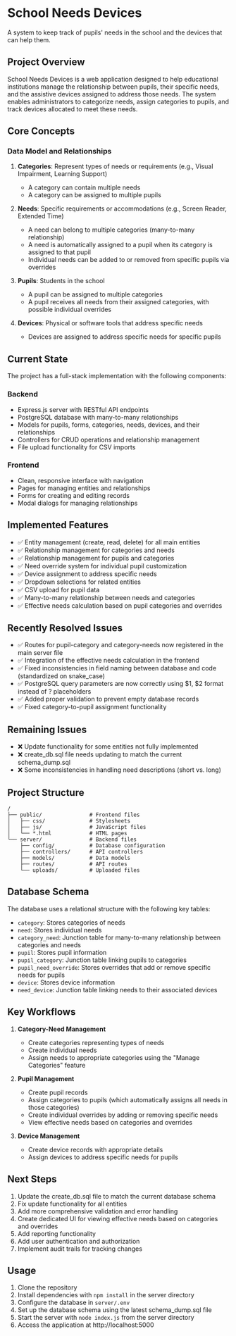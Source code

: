 # School Needs Devices

A system to keep track of pupils' needs in the school and the devices that can help them.

## Project Overview

School Needs Devices is a web application designed to help educational institutions manage the relationship between pupils, their specific needs, and the assistive devices assigned to address those needs. The system enables administrators to categorize needs, assign categories to pupils, and track devices allocated to meet these needs.

## Core Concepts

### Data Model and Relationships

1. **Categories**: Represent types of needs or requirements (e.g., Visual Impairment, Learning Support)
   - A category can contain multiple needs
   - A category can be assigned to multiple pupils

2. **Needs**: Specific requirements or accommodations (e.g., Screen Reader, Extended Time)
   - A need can belong to multiple categories (many-to-many relationship)
   - A need is automatically assigned to a pupil when its category is assigned to that pupil
   - Individual needs can be added to or removed from specific pupils via overrides

3. **Pupils**: Students in the school
   - A pupil can be assigned to multiple categories
   - A pupil receives all needs from their assigned categories, with possible individual overrides

4. **Devices**: Physical or software tools that address specific needs
   - Devices are assigned to address specific needs for specific pupils

## Current State

The project has a full-stack implementation with the following components:

### Backend
- Express.js server with RESTful API endpoints
- PostgreSQL database with many-to-many relationships
- Models for pupils, forms, categories, needs, devices, and their relationships
- Controllers for CRUD operations and relationship management
- File upload functionality for CSV imports

### Frontend
- Clean, responsive interface with navigation
- Pages for managing entities and relationships
- Forms for creating and editing records
- Modal dialogs for managing relationships

## Implemented Features

- ✅ Entity management (create, read, delete) for all main entities
- ✅ Relationship management for categories and needs
- ✅ Relationship management for pupils and categories
- ✅ Need override system for individual pupil customization
- ✅ Device assignment to address specific needs
- ✅ Dropdown selections for related entities
- ✅ CSV upload for pupil data
- ✅ Many-to-many relationship between needs and categories
- ✅ Effective needs calculation based on pupil categories and overrides

## Recently Resolved Issues

- ✅ Routes for pupil-category and category-needs now registered in the main server file
- ✅ Integration of the effective needs calculation in the frontend
- ✅ Fixed inconsistencies in field naming between database and code (standardized on snake_case)
- ✅ PostgreSQL query parameters are now correctly using $1, $2 format instead of ? placeholders
- ✅ Added proper validation to prevent empty database records
- ✅ Fixed category-to-pupil assignment functionality

## Remaining Issues

- ❌ Update functionality for some entities not fully implemented
- ❌ create_db.sql file needs updating to match the current schema_dump.sql
- ❌ Some inconsistencies in handling need descriptions (short vs. long)

## Project Structure

```
/
├── public/               # Frontend files
│   ├── css/              # Stylesheets
│   ├── js/               # JavaScript files
│   └── *.html            # HTML pages
└── server/               # Backend files
    ├── config/           # Database configuration
    ├── controllers/      # API controllers
    ├── models/           # Data models
    ├── routes/           # API routes
    └── uploads/          # Uploaded files
```

## Database Schema

The database uses a relational structure with the following key tables:

- `category`: Stores categories of needs
- `need`: Stores individual needs
- `category_need`: Junction table for many-to-many relationship between categories and needs
- `pupil`: Stores pupil information
- `pupil_category`: Junction table linking pupils to categories
- `pupil_need_override`: Stores overrides that add or remove specific needs for pupils
- `device`: Stores device information
- `need_device`: Junction table linking needs to their associated devices

## Key Workflows

1. **Category-Need Management**
   - Create categories representing types of needs
   - Create individual needs
   - Assign needs to appropriate categories using the "Manage Categories" feature

2. **Pupil Management**
   - Create pupil records
   - Assign categories to pupils (which automatically assigns all needs in those categories)
   - Create individual overrides by adding or removing specific needs
   - View effective needs based on categories and overrides

3. **Device Management**
   - Create device records with appropriate details
   - Assign devices to address specific needs for pupils

## Next Steps

1. Update the create_db.sql file to match the current database schema
2. Fix update functionality for all entities
3. Add more comprehensive validation and error handling
4. Create dedicated UI for viewing effective needs based on categories and overrides
5. Add reporting functionality
6. Add user authentication and authorization
7. Implement audit trails for tracking changes

## Usage

1. Clone the repository
2. Install dependencies with `npm install` in the server directory
3. Configure the database in `server/.env`
4. Set up the database schema using the latest schema_dump.sql file
5. Start the server with `node index.js` from the server directory
6. Access the application at http://localhost:5000
